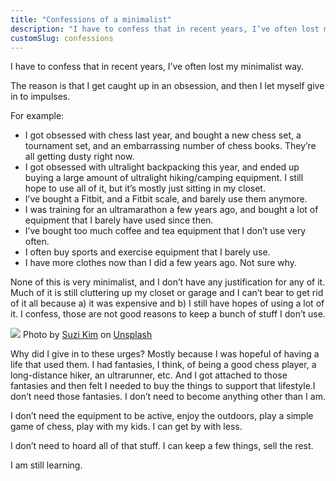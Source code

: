 ```yaml
---
title: "Confessions of a minimalist"
description: "I have to confess that in recent years, I’ve often lost my minimalist way."
customSlug: confessions
---
```


I have to confess that in recent years, I’ve often lost my minimalist way.

The reason is that I get caught up in an obsession, and then I let myself give in to impulses.

For example:

*   I got obsessed with chess last year, and bought a new chess set, a tournament set, and an embarrassing number of chess books. They’re all getting dusty right now.
*   I got obsessed with ultralight backpacking this year, and ended up buying a large amount of ultralight hiking/camping equipment. I still hope to use all of it, but it’s mostly just sitting in my closet.
*   I’ve bought a Fitbit, and a Fitbit scale, and barely use them anymore.
*   I was training for an ultramarathon a few years ago, and bought a lot of equipment that I barely have used since then.
*   I’ve bought too much coffee and tea equipment that I don’t use very often.
*   I often buy sports and exercise equipment that I barely use.
*   I have more clothes now than I did a few years ago. Not sure why.

None of this is very minimalist, and I don’t have any justification for any of it. Much of it is still cluttering up my closet or garage and I can’t bear to get rid of it all because a) it was expensive and b) I still have hopes of using a lot of it. I confess, those are not good reasons to keep a bunch of stuff I don’t use.

![](/assets/01.jpeg)
Photo by [Suzi Kim](https://unsplash.com/@kimsuzi08?utm_content=creditCopyText&utm_medium=referral&utm_source=unsplash) on [Unsplash](https://unsplash.com/photos/a-motor-scooter-parked-on-the-side-of-the-road-QXX59xhjyqE?utm_content=creditCopyText&utm_medium=referral&utm_source=unsplash)

Why did I give in to these urges? Mostly because I was hopeful of having a life that used them. I had fantasies, I think, of being a good chess player, a long-distance hiker, an ultrarunner, etc. And I got attached to those fantasies and then felt I needed to buy the things to support that lifestyle.I don’t need those fantasies. I don’t need to become anything other than I am.

I don’t need the equipment to be active, enjoy the outdoors, play a simple game of chess, play with my kids. I can get by with less.

I don’t need to hoard all of that stuff. I can keep a few things, sell the rest.

I am still learning.